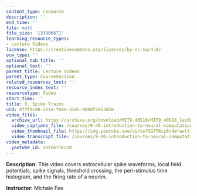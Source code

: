 ```yaml
---
content_type: resource
description: ''
end_time: ''
file: null
file_size: '133906671'
learning_resource_types:
- Lecture Videos
license: https://creativecommons.org/licenses/by-nc-sa/4.0/
ocw_type: ''
optional_tab_title: ''
optional_text: ''
parent_title: Lecture Videos
parent_type: CourseSection
related_resources_text: ''
resource_index_text: ''
resourcetype: Video
start_time: ''
title: 8. Spike Trains
uid: 8fff9cd0-321a-fe8e-31e5-909df2863d59
video_files:
  archive_url: https://archive.org/download/MIT9.40S18/MIT9_40S18_lec08_300k.mp4
  video_captions_file: /courses/9-40-introduction-to-neural-computation-spring-2018/dc91dea958d2562cb279d84d92265394_osYGG7TKcz8.vtt
  video_thumbnail_file: https://img.youtube.com/vi/osYGG7TKcz8/default.jpg
  video_transcript_file: /courses/9-40-introduction-to-neural-computation-spring-2018/b701eb7ad7253d7a3cc5e22240ca4b1d_osYGG7TKcz8.pdf
video_metadata:
  youtube_id: osYGG7TKcz8
---
```


**Description:** This video covers extracellular spike waveforms, local field potentials, spike signals, threshold crossing, the peri-stimulus time histogram, and the firing rate of a neuron.

**Instructor:** Michale Fee

